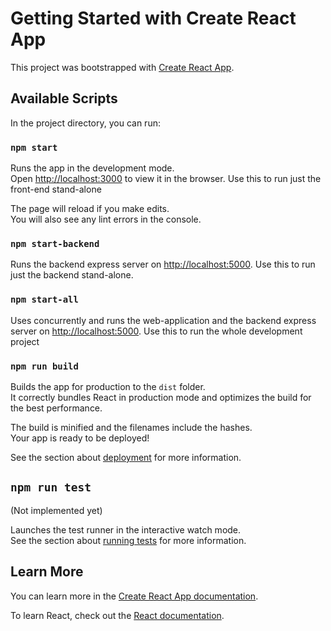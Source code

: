 # Getting Started with Create React App

This project was bootstrapped with [Create React App](https://github.com/facebook/create-react-app).

## Available Scripts

In the project directory, you can run:

### `npm start`

Runs the app in the development mode.\
Open [http://localhost:3000](http://localhost:3000) to view it in the browser. Use this to run just the front-end stand-alone

The page will reload if you make edits.\
You will also see any lint errors in the console.

### `npm start-backend`

Runs the backend express server on [http://localhost:5000](http://localhost:5000). Use this to run just the backend stand-alone.

### `npm start-all`

Uses concurrently and runs the web-application and the backend express server on [http://localhost:5000](http://localhost:5000). Use this to run the whole development project

### `npm run build`

Builds the app for production to the `dist` folder.\
It correctly bundles React in production mode and optimizes the build for the best performance.

The build is minified and the filenames include the hashes.\
Your app is ready to be deployed!

See the section about [deployment](https://facebook.github.io/create-react-app/docs/deployment) for more information.

## `npm run test`

(Not implemented yet)

Launches the test runner in the interactive watch mode.\
See the section about [running tests](https://facebook.github.io/create-react-app/docs/running-tests) for more information.

## Learn More

You can learn more in the [Create React App documentation](https://facebook.github.io/create-react-app/docs/getting-started).

To learn React, check out the [React documentation](https://reactjs.org/).
